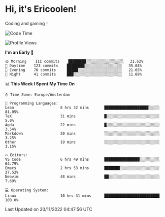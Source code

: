 # Hi, it's Ericoolen!
Coding and gaming！

<!--START_SECTION:waka-->
![Code Time](http://img.shields.io/badge/Code%20Time-531%20hrs%2016%20mins-blue)

![Profile Views](http://img.shields.io/badge/Profile%20Views-1-blue)

**I'm an Early 🐤** 

```text
🌞 Morning    111 commits    ████████░░░░░░░░░░░░░░░░░   31.62% 
🌆 Daytime    123 commits    ████████░░░░░░░░░░░░░░░░░   35.04% 
🌃 Evening    76 commits     █████░░░░░░░░░░░░░░░░░░░░   21.65% 
🌙 Night      41 commits     ███░░░░░░░░░░░░░░░░░░░░░░   11.68%

```


📊 **This Week I Spent My Time On** 

```text
⌚︎ Time Zone: Europe/Amsterdam

💬 Programming Languages: 
Lean                     8 hrs 32 mins       ████████████████████░░░░░   81.05% 
TeX                      31 mins             █░░░░░░░░░░░░░░░░░░░░░░░░   5.0% 
Agda                     22 mins             █░░░░░░░░░░░░░░░░░░░░░░░░   3.54% 
Markdown                 20 mins             ░░░░░░░░░░░░░░░░░░░░░░░░░   3.25% 
Other                    19 mins             ░░░░░░░░░░░░░░░░░░░░░░░░░   3.15%

🔥 Editors: 
VS Code                  6 hrs 49 mins       ████████████████░░░░░░░░░   64.79% 
Emacs                    2 hrs 53 mins       ███████░░░░░░░░░░░░░░░░░░   27.52% 
Neovim                   48 mins             ██░░░░░░░░░░░░░░░░░░░░░░░   7.69%

💻 Operating System: 
Linux                    10 hrs 31 mins      █████████████████████████   100.0%

```


 Last Updated on 20/11/2022 04:47:56 UTC
<!--END_SECTION:waka-->

